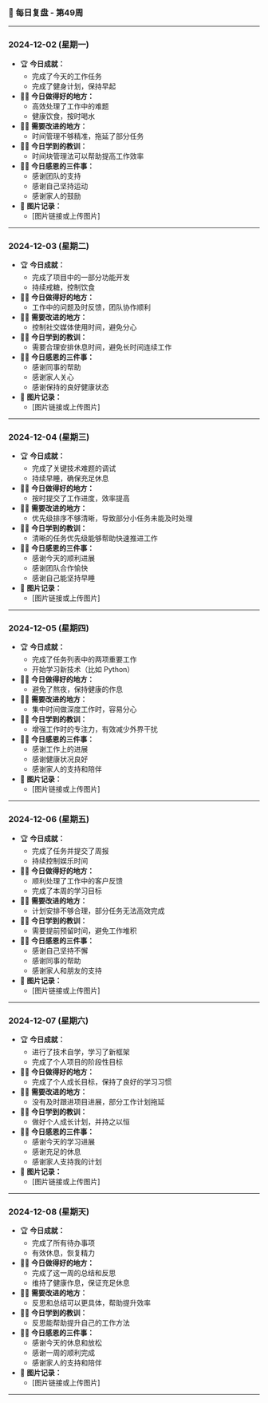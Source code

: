 ### 📆 **每日复盘 - 第49周**

---

### **2024-12-02 (星期一)**

- 🏆 **今日成就：**
    - 完成了今天的工作任务
    - 完成了健身计划，保持早起
- 👏🏻 **今日做得好的地方：**
    - 高效处理了工作中的难题
    - 健康饮食，按时喝水
- 💪🏻 **需要改进的地方：**
    - 时间管理不够精准，拖延了部分任务
- ✍🏻 **今日学到的教训：**
    - 时间块管理法可以帮助提高工作效率
- 🙏🏻 **今日感恩的三件事：**
    - 感谢团队的支持
    - 感谢自己坚持运动
    - 感谢家人的鼓励
- 📸 **图片记录：**
    - [图片链接或上传图片]

---

### **2024-12-03 (星期二)**

- 🏆 **今日成就：**
    - 完成了项目中的一部分功能开发
    - 持续戒糖，控制饮食
- 👏🏻 **今日做得好的地方：**
    - 工作中的问题及时反馈，团队协作顺利
- 💪🏻 **需要改进的地方：**
    - 控制社交媒体使用时间，避免分心
- ✍🏻 **今日学到的教训：**
    - 需要合理安排休息时间，避免长时间连续工作
- 🙏🏻 **今日感恩的三件事：**
    - 感谢同事的帮助
    - 感谢家人关心
    - 感谢保持的良好健康状态
- 📸 **图片记录：**
    - [图片链接或上传图片]

---

### **2024-12-04 (星期三)**

- 🏆 **今日成就：**
    - 完成了关键技术难题的调试
    - 持续早睡，确保充足休息
- 👏🏻 **今日做得好的地方：**
    - 按时提交了工作进度，效率提高
- 💪🏻 **需要改进的地方：**
    - 优先级排序不够清晰，导致部分小任务未能及时处理
- ✍🏻 **今日学到的教训：**
    - 清晰的任务优先级能够帮助快速推进工作
- 🙏🏻 **今日感恩的三件事：**
    - 感谢今天的顺利进展
    - 感谢团队合作愉快
    - 感谢自己能坚持早睡
- 📸 **图片记录：**
    - [图片链接或上传图片]

---

### **2024-12-05 (星期四)**

- 🏆 **今日成就：**
    - 完成了任务列表中的两项重要工作
    - 开始学习新技术（比如 Python）
- 👏🏻 **今日做得好的地方：**
    - 避免了熬夜，保持健康的作息
- 💪🏻 **需要改进的地方：**
    - 集中时间做深度工作时，容易分心
- ✍🏻 **今日学到的教训：**
    - 增强工作时的专注力，有效减少外界干扰
- 🙏🏻 **今日感恩的三件事：**
    - 感谢工作上的进展
    - 感谢健康状况良好
    - 感谢家人的支持和陪伴
- 📸 **图片记录：**
    - [图片链接或上传图片]

---

### **2024-12-06 (星期五)**

- 🏆 **今日成就：**
    - 完成了任务并提交了周报
    - 持续控制娱乐时间
- 👏🏻 **今日做得好的地方：**
    - 顺利处理了工作中的客户反馈
    - 完成了本周的学习目标
- 💪🏻 **需要改进的地方：**
    - 计划安排不够合理，部分任务无法高效完成
- ✍🏻 **今日学到的教训：**
    - 需要提前预留时间，避免工作堆积
- 🙏🏻 **今日感恩的三件事：**
    - 感谢自己坚持不懈
    - 感谢同事的帮助
    - 感谢家人和朋友的支持
- 📸 **图片记录：**
    - [图片链接或上传图片]

---

### **2024-12-07 (星期六)**

- 🏆 **今日成就：**
    - 进行了技术自学，学习了新框架
    - 完成了个人项目的阶段性目标
- 👏🏻 **今日做得好的地方：**
    - 完成了个人成长目标，保持了良好的学习习惯
- 💪🏻 **需要改进的地方：**
    - 没有及时跟进项目进展，部分工作计划拖延
- ✍🏻 **今日学到的教训：**
    - 做好个人成长计划，并持之以恒
- 🙏🏻 **今日感恩的三件事：**
    - 感谢今天的学习进展
    - 感谢充足的休息
    - 感谢家人支持我的计划
- 📸 **图片记录：**
    - [图片链接或上传图片]

---

### **2024-12-08 (星期天)**

- 🏆 **今日成就：**
    - 完成了所有待办事项
    - 有效休息，恢复精力
- 👏🏻 **今日做得好的地方：**
    - 完成了这一周的总结和反思
    - 维持了健康作息，保证充足休息
- 💪🏻 **需要改进的地方：**
    - 反思和总结可以更具体，帮助提升效率
- ✍🏻 **今日学到的教训：**
    - 反思能帮助提升自己的工作方法
- 🙏🏻 **今日感恩的三件事：**
    - 感谢今天的休息和放松
    - 感谢一周的顺利完成
    - 感谢家人的支持和陪伴
- 📸 **图片记录：**
    - [图片链接或上传图片]

---